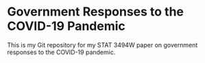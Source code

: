 # Government Responses to the COVID-19 Pandemic
This is my Git repository for my STAT 3494W paper on government responses to the COVID-19 pandemic.